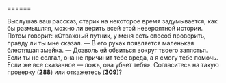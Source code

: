 ======

Выслушав ваш рассказ, старик на некоторое время задумывается, как бы размышляя, можно ли верить всей этой невероятной истории. Потом говорит: «Отважный путник, у меня есть способ проверить, правду ли ты мне сказал. — В его руках появляется маленькая блестящая змейка. — Дозволь ей обвиться вокруг твоего запястья. Если ты не солгал, она не причинит тебе вреда, а я смогу тебе помочь. Если же все сказанное — ложь, она убьет тебя». Согласитесь на такую проверку ([**288**](#n_288)) или откажетесь ([**309**](#n_309))?


